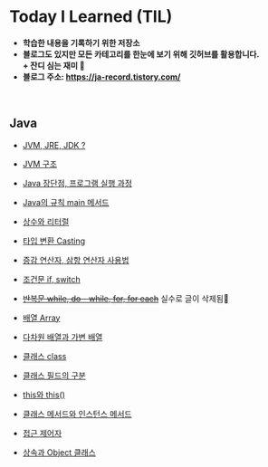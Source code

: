 # Today I Learned (TIL)
- **학습한 내용을 기록하기 위한 저장소**
- **블로그도 있지만 모든 카테고리를 한눈에 보기 위해 깃허브를 활용합니다.** <br>
 **&#43; 잔디 심는 재미 🌿**
- **블로그 주소: https://ja-record.tistory.com/**

<br>

## Java
- [JVM, JRE, JDK ?](https://ja-record.tistory.com/5)

- [JVM 구조](https://ja-record.tistory.com/27)

- [Java 장단점, 프로그램 실행 과정](https://ja-record.tistory.com/7)

- [Java의 규칙 main 메서드](https://ja-record.tistory.com/9)

- [상수와 리터럴](https://ja-record.tistory.com/10?category=964217)

- [타입 변환 Casting](https://ja-record.tistory.com/11?category=964217)

- [증감 연산자, 삼항 연산자 사용법](https://ja-record.tistory.com/12?category=964217)

- [조건문 if, switch](https://ja-record.tistory.com/13?category=964217)

- ~~[반복문 while, do - while, for, for each](https://ja-record.tistory.com/14)~~ 실수로 글이 삭제됨🥲

- [배열 Array](https://ja-record.tistory.com/17)

- [다차원 배열과 가변 배열](https://ja-record.tistory.com/19)

- [클래스 class](https://ja-record.tistory.com/21)

- [클래스 필드의 구분](https://ja-record.tistory.com/22)

- [this와 this()](https://ja-record.tistory.com/23)

- [클래스 메서드와 인스턴스 메서드](https://ja-record.tistory.com/25)

- [접근 제어자](https://ja-record.tistory.com/28)

- [상속과 Object 클래스](https://ja-record.tistory.com/30)
